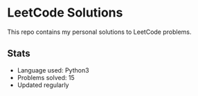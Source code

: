 # LeetCode Solutions

This repo contains my personal solutions to LeetCode problems.

## Stats
- Language used: Python3
- Problems solved: 15
- Updated regularly 
